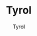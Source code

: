 ---
designer: Endless Knot
description: "Collection%3A%20Omni%20Collection%0AColor%3A%20Denim%0AMaterial%3A%20Wool%20%26%20Polyester%20BlendWidth%3A%2013%272%22%2C%2016%274%22Style%3A%20Flatweave%2C%20OrganicPattern%20Repeat%3A%208%22%20W%20x%2011%22%20L"
image_primary: img/TYR-10-600x873.jpg
image_secondary: ../../../images/blank.png
manufacturer: Endless Knot
href: https://endlessknotrugs.com/product/tyrol-denim/
subtitle: Tyrol
tags: 
  - endless_knot
  - on-demand-rugs
title: Tyrol
image_thumb: img/TYR-10-300x300.jpg
category: on-demand-rugs
slug: /manufacturers/endless-knot/on-demand-rugs/endless-knot-tyrol
---